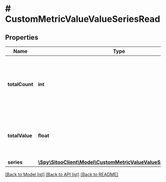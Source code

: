 # # CustomMetricValueValueSeriesRead

## Properties

Name | Type | Description | Notes
------------ | ------------- | ------------- | -------------
**totalCount** | **int** | The total number of items for the series (The returned series may not include all items) |
**totalValue** | **float** | The total value for the series (The actual series may not include all values) |
**series** | [**\Spy\SitooClient\Model\CustomMetricValueValueSeriesSeriesRead**](CustomMetricValueValueSeriesSeriesRead.md) |  |

[[Back to Model list]](../../README.md#models) [[Back to API list]](../../README.md#endpoints) [[Back to README]](../../README.md)
